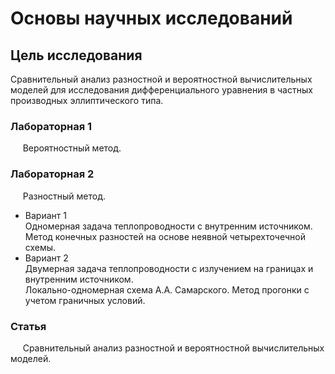 # Основы научных исследований

## Цель исследования  
Сравнительный анализ разностной и вероятностной вычислительных моделей для исследования дифференциального уравнения в частных производных эллиптического типа.

### Лабораторная 1  
&nbsp;&nbsp;&nbsp;&nbsp;&nbsp;Вероятностный метод.

### Лабораторная 2  
&nbsp;&nbsp;&nbsp;&nbsp;&nbsp;Разностный метод.
* Вариант 1  
Одномерная задача теплопроводности с внутренним источником.  
Метод конечных разностей на основе неявной четырехточечной схемы.  
* Вариант 2  
Двумерная задача теплопроводности с излучением на границах и внутренним источником.  
Локально-одномерная схема А.А. Самарского. Метод прогонки с учетом граничных условий.

### Статья  
&nbsp;&nbsp;&nbsp;&nbsp;&nbsp;Сравнительный анализ разностной и вероятностной вычислительных моделей.
